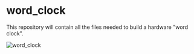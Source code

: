 # word_clock

This repository will contain all the files needed to build a hardware "word clock".

![word_clock](https://user-images.githubusercontent.com/1651603/143878746-50eb6f86-4df7-41d1-9da9-13b445194868.jpg)
